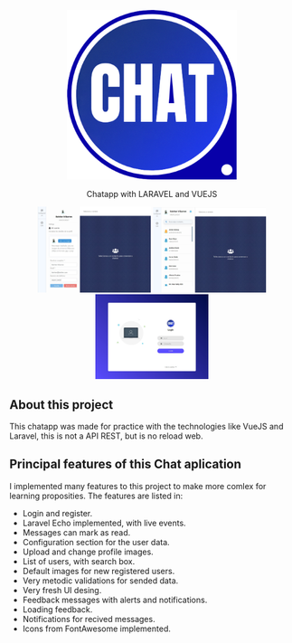 <p align="center"><img src="./imagenes/CHAT APP.png" width="300"></p>

<p align="center">Chatapp with LARAVEL and VUEJS</p>

<p align="center">
<img src="./imagenes/1.jpg" width="200">
<img src="./imagenes/2.jpg" width="200">
<img src="./imagenes/3.jpg" width="200">
</p>

## About this project

This chatapp was made for practice with the technologies like VueJS and Laravel, this is not a API REST, but is no reload web.

## Principal features of this Chat aplication

I implemented many features to this project to make more comlex for learning proposities. The features are listed in:

- Login and register.
- Laravel Echo implemented, with live events.
- Messages can mark as read.
- Configuration section for the user data.
- Upload and change profile images.
- List of users, with search box.
- Default images for new registered users.
- Very metodic validations for sended data.
- Very fresh UI desing.
- Feedback messages with alerts and notifications.
- Loading feedback.
- Notifications for recived messages.
- Icons from FontAwesome implemented.


